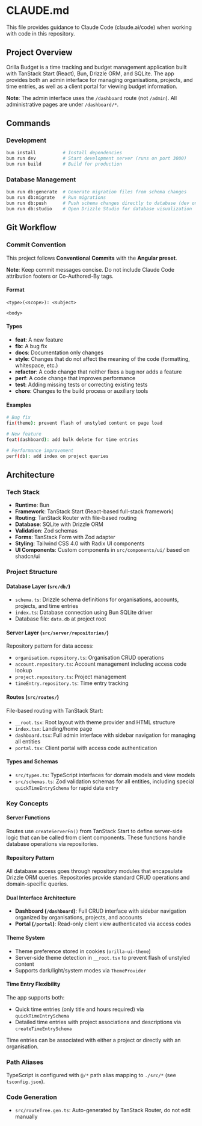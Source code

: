 # CLAUDE.md

This file provides guidance to Claude Code (claude.ai/code) when working with code in this repository.

## Project Overview

Orilla Budget is a time tracking and budget management application built with TanStack Start (React), Bun, Drizzle ORM, and SQLite. The app provides both an admin interface for managing organisations, projects, and time entries, as well as a client portal for viewing budget information.

**Note**: The admin interface uses the `/dashboard` route (not `/admin`). All administrative pages are under `/dashboard/*`.

## Commands

### Development
```bash
bun install          # Install dependencies
bun run dev          # Start development server (runs on port 3000)
bun run build        # Build for production
```

### Database Management
```bash
bun run db:generate  # Generate migration files from schema changes
bun run db:migrate   # Run migrations
bun run db:push      # Push schema changes directly to database (dev only)
bun run db:studio    # Open Drizzle Studio for database visualization
```

## Git Workflow

### Commit Convention
This project follows **Conventional Commits** with the **Angular preset**.

**Note**: Keep commit messages concise. Do not include Claude Code attribution footers or Co-Authored-By tags.

#### Format
```
<type>(<scope>): <subject>

<body>
```

#### Types
- **feat**: A new feature
- **fix**: A bug fix
- **docs**: Documentation only changes
- **style**: Changes that do not affect the meaning of the code (formatting, whitespace, etc.)
- **refactor**: A code change that neither fixes a bug nor adds a feature
- **perf**: A code change that improves performance
- **test**: Adding missing tests or correcting existing tests
- **chore**: Changes to the build process or auxiliary tools

#### Examples
```bash
# Bug fix
fix(theme): prevent flash of unstyled content on page load

# New feature
feat(dashboard): add bulk delete for time entries

# Performance improvement
perf(db): add index on project queries
```

## Architecture

### Tech Stack
- **Runtime**: Bun
- **Framework**: TanStack Start (React-based full-stack framework)
- **Routing**: TanStack Router with file-based routing
- **Database**: SQLite with Drizzle ORM
- **Validation**: Zod schemas
- **Forms**: TanStack Form with Zod adapter
- **Styling**: Tailwind CSS 4.0 with Radix UI components
- **UI Components**: Custom components in `src/components/ui/` based on shadcn/ui

### Project Structure

#### Database Layer (`src/db/`)
- `schema.ts`: Drizzle schema definitions for organisations, accounts, projects, and time entries
- `index.ts`: Database connection using Bun SQLite driver
- Database file: `data.db` at project root

#### Server Layer (`src/server/repositories/`)
Repository pattern for data access:
- `organisation.repository.ts`: Organisation CRUD operations
- `account.repository.ts`: Account management including access code lookup
- `project.repository.ts`: Project management
- `timeEntry.repository.ts`: Time entry tracking

#### Routes (`src/routes/`)
File-based routing with TanStack Start:
- `__root.tsx`: Root layout with theme provider and HTML structure
- `index.tsx`: Landing/home page
- `dashboard.tsx`: Full admin interface with sidebar navigation for managing all entities
- `portal.tsx`: Client portal with access code authentication

#### Types and Schemas
- `src/types.ts`: TypeScript interfaces for domain models and view models
- `src/schemas.ts`: Zod validation schemas for all entities, including special `quickTimeEntrySchema` for rapid data entry

### Key Concepts

#### Server Functions
Routes use `createServerFn()` from TanStack Start to define server-side logic that can be called from client components. These functions handle database operations via repositories.

#### Repository Pattern
All database access goes through repository modules that encapsulate Drizzle ORM queries. Repositories provide standard CRUD operations and domain-specific queries.

#### Dual Interface Architecture
- **Dashboard (`/dashboard`)**: Full CRUD interface with sidebar navigation organized by organisations, projects, and accounts
- **Portal (`/portal`)**: Read-only client view authenticated via access codes

#### Theme System
- Theme preference stored in cookies (`orilla-ui-theme`)
- Server-side theme detection in `__root.tsx` to prevent flash of unstyled content
- Supports dark/light/system modes via `ThemeProvider`

#### Time Entry Flexibility
The app supports both:
- Quick time entries (only title and hours required) via `quickTimeEntrySchema`
- Detailed time entries with project associations and descriptions via `createTimeEntrySchema`

Time entries can be associated with either a project or directly with an organisation.

### Path Aliases
TypeScript is configured with `@/*` path alias mapping to `./src/*` (see `tsconfig.json`).

### Code Generation
- `src/routeTree.gen.ts`: Auto-generated by TanStack Router, do not edit manually
